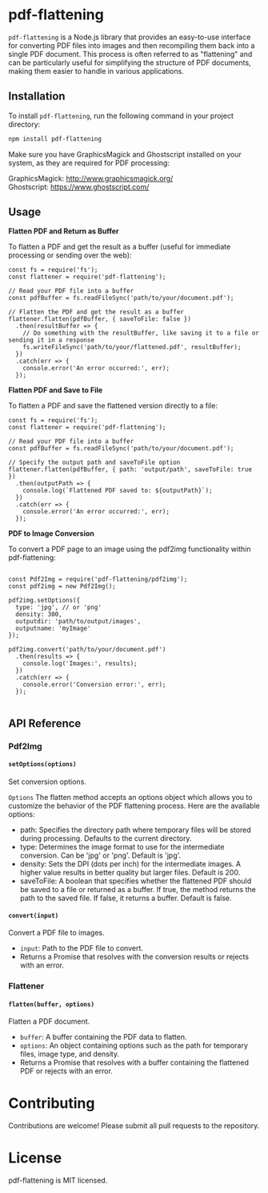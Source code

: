 # pdf-flattening

`pdf-flattening` is a Node.js library that provides an easy-to-use interface for converting PDF files into images and then recompiling them back into a single PDF document. This process is often referred to as "flattening" and can be particularly useful for simplifying the structure of PDF documents, making them easier to handle in various applications.

## Installation

To install `pdf-flattening`, run the following command in your project directory:

```bash
npm install pdf-flattening
```

Make sure you have GraphicsMagick and Ghostscript installed on your system, as they are required for PDF processing:

GraphicsMagick: http://www.graphicsmagick.org/ </br>
Ghostscript: https://www.ghostscript.com/

## Usage

**Flatten PDF and Return as Buffer**</br>

To flatten a PDF and get the result as a buffer (useful for immediate processing or sending over the web):

```
const fs = require('fs');
const flattener = require('pdf-flattening');

// Read your PDF file into a buffer
const pdfBuffer = fs.readFileSync('path/to/your/document.pdf');

// Flatten the PDF and get the result as a buffer
flattener.flatten(pdfBuffer, { saveToFile: false })
  .then(resultBuffer => {
    // Do something with the resultBuffer, like saving it to a file or sending it in a response
    fs.writeFileSync('path/to/your/flattened.pdf', resultBuffer);
  })
  .catch(err => {
    console.error('An error occurred:', err);
  });

```

**Flatten PDF and Save to File**</br>

To flatten a PDF and save the flattened version directly to a file:

```
const fs = require('fs');
const flattener = require('pdf-flattening');

// Read your PDF file into a buffer
const pdfBuffer = fs.readFileSync('path/to/your/document.pdf');

// Specify the output path and saveToFile option
flattener.flatten(pdfBuffer, { path: 'output/path', saveToFile: true })
  .then(outputPath => {
    console.log(`Flattened PDF saved to: ${outputPath}`);
  })
  .catch(err => {
    console.error('An error occurred:', err);
  });

```

**PDF to Image Conversion**</br>

To convert a PDF page to an image using the pdf2img functionality within pdf-flattening:

```

const Pdf2Img = require('pdf-flattening/pdf2img');
const pdf2img = new Pdf2Img();

pdf2img.setOptions({
  type: 'jpg', // or 'png'
  density: 300,
  outputdir: 'path/to/output/images',
  outputname: 'myImage'
});

pdf2img.convert('path/to/your/document.pdf')
  .then(results => {
    console.log('Images:', results);
  })
  .catch(err => {
    console.error('Conversion error:', err);
  });


```

## API Reference

### Pdf2Img

#### `setOptions(options)`

Set conversion options.

`Options`
The flatten method accepts an options object which allows you to customize the behavior of the PDF flattening process. Here are the available options:

- path: Specifies the directory path where temporary files will be stored during processing. Defaults to the current directory.
- type: Determines the image format to use for the intermediate conversion. Can be 'jpg' or 'png'. Default is 'jpg'.
- density: Sets the DPI (dots per inch) for the intermediate images. A higher value results in better quality but larger files. Default is 200.
- saveToFile: A boolean that specifies whether the flattened PDF should be saved to a file or returned as a buffer. If true, the method returns the path to the saved file. If false, it returns a buffer. Default is false.

#### `convert(input)`

Convert a PDF file to images.

- `input`: Path to the PDF file to convert.
- Returns a Promise that resolves with the conversion results or rejects with an error.

### Flattener

#### `flatten(buffer, options)`

Flatten a PDF document.

- `buffer`: A buffer containing the PDF data to flatten.
- `options`: An object containing options such as the path for temporary files, image type, and density.
- Returns a Promise that resolves with a buffer containing the flattened PDF or rejects with an error.

# Contributing

Contributions are welcome! Please submit all pull requests to the repository.

# License

pdf-flattening is MIT licensed.
